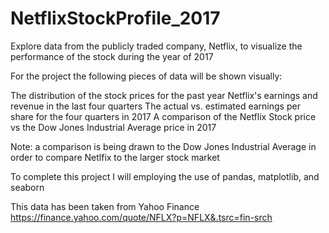 # NetflixStockProfile_2017
Explore data from the publicly traded company, Netflix, to visualize the performance of the stock during the year of 2017

For the project the following pieces of data will be shown visually:

The distribution of the stock prices for the past year
Netflix's earnings and revenue in the last four quarters
The actual vs. estimated earnings per share for the four quarters in 2017
A comparison of the Netflix Stock price vs the Dow Jones Industrial Average price in 2017

Note: a comparison is being drawn to the Dow Jones Industrial Average in order to compare Netlfix to the larger stock market

To complete this project I will employing the use of pandas, matplotlib, and seaborn

This data has been taken from Yahoo Finance 
https://finance.yahoo.com/quote/NFLX?p=NFLX&.tsrc=fin-srch


